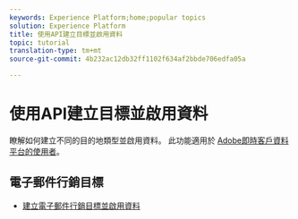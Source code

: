 ```yaml
---
keywords: Experience Platform;home;popular topics
solution: Experience Platform
title: 使用API建立目標並啟用資料
topic: tutorial
translation-type: tm+mt
source-git-commit: 4b232ac12db32ff1102f634af2bbde706edfa05a

---
```



# 使用API建立目標並啟用資料

瞭解如何建立不同的目的地類型並啟用資料。 此功能適用於 [Adobe即時客戶資料平台的使用者](https://docs.adobe.com/content/help/en/experience-platform/rtcdp/overview.html)。

## 電子郵件行銷目標

* [建立電子郵件行銷目標並啟用資料](email-marketing-api.md)
